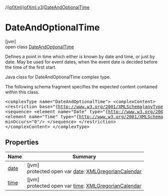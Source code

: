 //[iofXml](../../../index.md)/[iofXml.v3](../index.md)/[DateAndOptionalTime](index.md)

# DateAndOptionalTime

[jvm]\
open class [DateAndOptionalTime](index.md)

Defines a point in time which either is known by date and time, or just by date. May be used for event dates, when the event date is decided before the time of the first start. <p>Java class for DateAndOptionalTime complex type. <p>The following schema fragment specifies the expected content contained within this class. <pre> &lt;complexType name="DateAndOptionalTime"&gt; &lt;complexContent&gt; &lt;restriction base="{http://www.w3.org/2001/XMLSchema}anyType"&gt; &lt;sequence&gt; &lt;element name="Date" type="{http://www.w3.org/2001/XMLSchema}date"/&gt; &lt;element name="Time" type="{http://www.w3.org/2001/XMLSchema}time" minOccurs="0"/&gt; &lt;/sequence&gt; &lt;/restriction&gt; &lt;/complexContent&gt; &lt;/complexType&gt; </pre>

## Properties

| Name | Summary |
|---|---|
| [date](date.md) | [jvm]<br>protected open var [date](date.md): [XMLGregorianCalendar](https://docs.oracle.com/javase/8/docs/api/javax/xml/datatype/XMLGregorianCalendar.html) |
| [time](time.md) | [jvm]<br>protected open var [time](time.md): [XMLGregorianCalendar](https://docs.oracle.com/javase/8/docs/api/javax/xml/datatype/XMLGregorianCalendar.html) |
